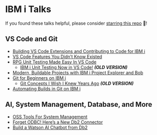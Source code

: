 # IBM i Talks

If you found these talks helpful, please consider [starring this repo](https://github.com/SanjulaGanepola/ibmi-talks) 🌟!

## VS Code and Git
* [Building VS Code Extensions and Contributing to Code for IBM i](./Building%20VS%20Code%20Extensions%20and%20Contributing%20to%20Code%20for%20IBM%20i/)
* [VS Code Features You Didn’t Know Existed](./VS%20Code%20Features%20You%20Didn’t%20Know%20Existed/)
* [RPG Unit Testing Made Easy In VS Code](./RPG%20Unit%20Testing%20Made%20Easy%20In%20VS%20Code/)
    * [IBM i Unit Testing Now in VS Code!](./IBM%20i%20Unit%20Testing%20Now%20in%20VS%20Code!/) ***(OLD VERSION)***
* [Modern, Buildable Projects with IBM i Project Explorer and Bob](./Modern%20Buildable%20Projects%20with%20IBM%20i%20Project%20Explorer%20and%20Bob/)
* [Git for Beginners on IBM i](./Git%20for%20Beginners%20on%20IBM%20i/)
    * [Git Concepts I Wish I Knew Years Ago](./Git%20Concepts%20I%20Wish%20I%20Knew%20Years%20Ago/) ***(OLD VERSION)***
* [Automating Builds in Git on IBM i](./Automating%20Builds%20in%20Git%20on%20IBM%20i/)

## AI, System Management, Database, and More
* [OSS Tools For System Management](./OSS%20Tools%20For%20System%20Management/)
* [Forget ODBC! Here’s a New Db2 Connector](./Forget%20ODBC!%20Here’s%20a%20New%20Db2%20Connector/)
* [Build a Watson AI Chatbot from Db2](./Build%20a%20Watson%20AI%20Chatbot%20from%20Db2/)